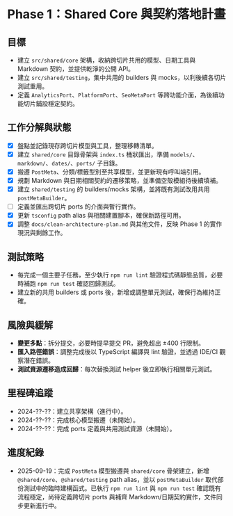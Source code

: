 # Phase 1：Shared Core 與契約落地計畫

## 目標
- 建立 `src/shared/core` 架構，收納跨切片共用的模型、日期工具與 Markdown 契約，並提供乾淨的公開 API。
- 建立 `src/shared/testing`，集中共用的 builders 與 mocks，以利後續各切片測試重用。
- 定義 `AnalyticsPort`、`PlatformPort`、`SeoMetaPort` 等跨功能介面，為後續功能切片鋪設穩定契約。

## 工作分解與狀態
- [x] 盤點並記錄現存跨切片模型與工具，整理移轉清單。
- [x] 建立 `shared/core` 目錄骨架與 `index.ts` 桶狀匯出，準備 `models/`、`markdown/`、`dates/`、`ports/` 子目錄。
- [x] 搬遷 `PostMeta`、分類/標籤型別至共享模型，並更新現有呼叫端引用。
- [x] 規劃 Markdown 與日期相關契約的遷移策略，並準備空殼模組待後續填補。
- [x] 建立 `shared/testing` 的 builders/mocks 架構，並將既有測試改用共用 `postMetaBuilder`。
- [ ] 定義並匯出跨切片 ports 的介面與暫行實作。
- [x] 更新 `tsconfig` path alias 與相關建置腳本，確保新路徑可用。
- [x] 調整 `docs/clean-architecture-plan.md` 與其他文件，反映 Phase 1 的實作現況與剩餘工作。

## 測試策略
- 每完成一個主要子任務，至少執行 `npm run lint` 驗證程式碼靜態品質，必要時補跑 `npm run test` 確認回歸測試。
- 建立新的共用 builders 或 ports 後，新增或調整單元測試，確保行為維持正確。

## 風險與緩解
- **變更多點**：拆分提交，必要時提早提交 PR，避免超出 ±400 行限制。
- **匯入路徑錯誤**：調整完成後以 TypeScript 編譯與 lint 驗證，並透過 IDE/CI 觀察潛在錯誤。
- **測試資源遷移造成回歸**：每次替換測試 helper 後立即執行相關單元測試。

## 里程碑追蹤
- 2024-??-??：建立共享架構（進行中）。
- 2024-??-??：完成核心模型搬遷（未開始）。
- 2024-??-??：完成 ports 定義與共用測試資源（未開始）。

## 進度紀錄
- 2025-09-19：完成 `PostMeta` 模型搬遷與 `shared/core` 骨架建立，新增 `@shared/core`、`@shared/testing` path alias，並以 `postMetaBuilder` 取代部份測試中的臨時建構函式。已執行 `npm run lint` 與 `npm run test` 確認既有流程穩定，尚待定義跨切片 ports 與補齊 Markdown/日期契約實作，文件同步更新進行中。
